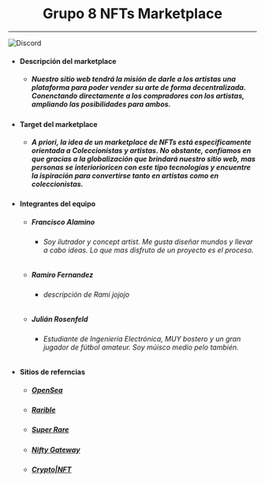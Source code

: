 <h1 align="center">Grupo 8 NFTs Marketplace</h1>

----------------------------------

![Discord](https://img.shields.io/discord/847533205200306217?label=G8%20ds%20server%20)


- #### Descripción del marketplace
	- ##### Nuestro sitio web tendrá la misión de darle a los artistas una plataforma para poder vender su arte de forma decentralizada. Conenctando directamente a los compradores con los artistas, ampliando las posibilidades para ambos.
- #### Target del marketplace
	- ##### A priori, la idea de un marketplace de NFTs está especificamente orientada a Coleccionistas y artistas. No obstante, confíamos en que gracias a la globalización que brindará nuestro sitio web, mas personas se interiorioricen con este tipo tecnologías y encuentre la ispiración para convertirse tanto en artistas como en coleccionistas. 
- #### Integrantes del equipo
	- ##### Francisco Alamino 
		- ###### Soy ilutrador y concept artist. Me gusta diseñar mundos y llevar a cabo ideas. Lo que mas disfruto de un proyecto es el proceso.
	- ##### Ramiro Fernandez
		- ###### descripción de Rami jojojo
	- ##### Julián Rosenfeld 
		- ###### Estudiante de Ingeniería Electrónica, MUY bostero y un gran jugador de fútbol amateur. Soy múisco medio pelo también.
- #### Sitios de referncias
	- ##### [OpenSea](https://opensea.io/)
	- ##### [Rarible](https://rarible.com/)
	- ##### [Super Rare](https://superrare.co/)
	- ##### [Nifty Gateway](https://niftygateway.com/)
	- ##### [Crypto|NFT](https://crypto.com/nft/marketplace)

